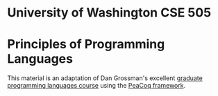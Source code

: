 # University of Washington CSE 505
# Principles of Programming Languages

[uw-cse-505]: http://homes.cs.washington.edu/~djg/teachingMaterials/gpl/
[peacoq]: https://github.com/Ptival/PeaCoq

This material is an adaptation of Dan Grossman's excellent [graduate
programming languages course][uw-cse-505] using the [PeaCoq
framework][peacoq].
